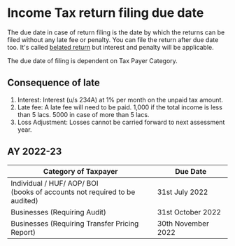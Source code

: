# Income Tax return filing due date

The due date in case of return filing is the date by which the returns can be filed without any late fee or penalty.
You can file the return after due date too. It's called [belated return](belated-return.md) but interest and penalty will be applicable.

The due date of filing is dependent on Tax Payer Category.

## Consequence of late
1. Interest: Interest (u/s 234A) at 1% per month on the unpaid tax amount.
2. Late fee: A late fee will need to be paid. 1,000 if the total income is less than 5 lacs. 5000 in case of more than 5 lacs.
3. Loss Adjustment: Losses cannot be carried forward to next assessment year.

## AY 2022-23


Category of Taxpayer | Due Date
-- | --
Individual / HUF/ AOP/ BOI <br/>(books of accounts not required to be audited) | 31st July 2022
Businesses (Requiring Audit) | 31st October 2022
Businesses (Requiring Transfer Pricing Report) | 30th November 2022


